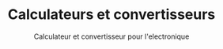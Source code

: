 ---
layout: documentation
hide_hero: false
hero_image: "image.png"
hero_darken: true
image: "image.png"
component_toc: true
doc_header: true
type: tool
external_link: https://www.digikey.fr/fr/resources/online-conversion-calculators

title: Calculateurs et convertisseurs
subtitle: Calculateur et convertisseur pour l'electronique

---
